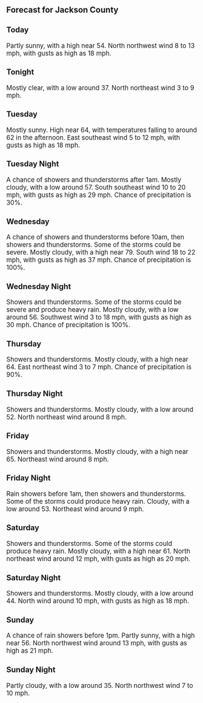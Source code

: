 <div>
   <h2>Forecast for Jackson County</h2>
   <p>
      <div style="font-size:120%">
         <h3>Today</h3>Partly sunny, with a high near 54. North northwest wind 8 to 13 mph, with gusts as high as 18 mph.<br></div>
   </p>
   <p>
      <div style="font-size:120%">
         <h3>Tonight</h3>Mostly clear, with a low around 37. North northeast wind 3 to 9 mph.<br></div>
   </p>
   <p>
      <div style="font-size:120%">
         <h3>Tuesday</h3>Mostly sunny. High near 64, with temperatures falling to around 62 in the afternoon. East southeast wind 5 to 12 mph, with
         gusts as high as 18 mph.<br></div>
   </p>
   <p>
      <div style="font-size:120%">
         <h3>Tuesday Night</h3>A chance of showers and thunderstorms after 1am. Mostly cloudy, with a low around 57. South southeast wind 10 to 20 mph, with
         gusts as high as 29 mph. Chance of precipitation is 30%.<br></div>
   </p>
   <p>
      <div style="font-size:120%">
         <h3>Wednesday</h3>A chance of showers and thunderstorms before 10am, then showers and thunderstorms. Some of the storms could be severe. Mostly
         cloudy, with a high near 79. South wind 18 to 22 mph, with gusts as high as 37 mph. Chance of precipitation is 100%.<br></div>
   </p>
   <p>
      <div style="font-size:120%">
         <h3>Wednesday Night</h3>Showers and thunderstorms. Some of the storms could be severe and produce heavy rain. Mostly cloudy, with a low around 56.
         Southwest wind 3 to 18 mph, with gusts as high as 30 mph. Chance of precipitation is 100%.<br></div>
   </p>
   <p>
      <div style="font-size:120%">
         <h3>Thursday</h3>Showers and thunderstorms. Mostly cloudy, with a high near 64. East northeast wind 3 to 7 mph. Chance of precipitation is
         90%.<br></div>
   </p>
   <p>
      <div style="font-size:120%">
         <h3>Thursday Night</h3>Showers and thunderstorms. Mostly cloudy, with a low around 52. North northeast wind around 8 mph.<br></div>
   </p>
   <p>
      <div style="font-size:120%">
         <h3>Friday</h3>Showers and thunderstorms. Mostly cloudy, with a high near 65. Northeast wind around 8 mph.<br></div>
   </p>
   <p>
      <div style="font-size:120%">
         <h3>Friday Night</h3>Rain showers before 1am, then showers and thunderstorms. Some of the storms could produce heavy rain. Cloudy, with a low around
         53. Northeast wind around 9 mph.<br></div>
   </p>
   <p>
      <div style="font-size:120%">
         <h3>Saturday</h3>Showers and thunderstorms. Some of the storms could produce heavy rain. Mostly cloudy, with a high near 61. North northeast
         wind around 12 mph, with gusts as high as 20 mph.<br></div>
   </p>
   <p>
      <div style="font-size:120%">
         <h3>Saturday Night</h3>Showers and thunderstorms. Mostly cloudy, with a low around 44. North wind around 10 mph, with gusts as high as 18 mph.<br></div>
   </p>
   <p>
      <div style="font-size:120%">
         <h3>Sunday</h3>A chance of rain showers before 1pm. Partly sunny, with a high near 56. North northwest wind around 13 mph, with gusts as
         high as 21 mph.<br></div>
   </p>
   <p>
      <div style="font-size:120%">
         <h3>Sunday Night</h3>Partly cloudy, with a low around 35. North northwest wind 7 to 10 mph.<br></div>
   </p>
</div>